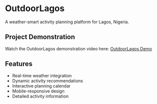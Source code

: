# OutdoorLagos

A weather-smart activity planning platform for Lagos, Nigeria.

## Project Demonstration
Watch the OutdoorLagos demonstration video here: [OutdoorLagos Demo](https://youtu.be/oOTPhaLUPIo)

## Features
- Real-time weather integration
- Dynamic activity recommendations
- Interactive planning calendar
- Mobile-responsive design
- Detailed activity information
